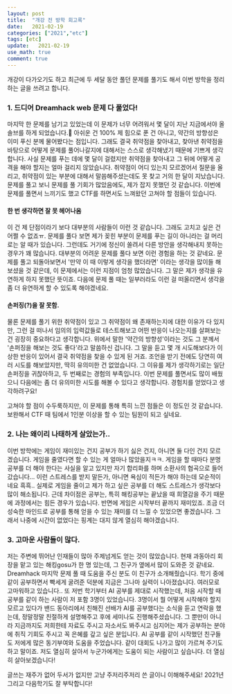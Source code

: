 ```yaml
---
layout: post
title:  "개강 전 방학 회고록"
date:   2021-02-19
categories: ["2021","etc"]
tags: [etc]
update:   2021-02-19
use_math: true
comment: true
---
```










개강이 다가오기도 하고 최근에 두 세달 동안 풀던 문제를 풀기도 해서 이번 방학을 정리하는 글을 쓰려고 합니다.



### 1. 드디어 Dreamhack web 문제 다 풀었다!

마지막 한 문제를 남기고 있었는데 이 문제가 너무 어려워서 몇 달이 지난 지금에서야 올 솔브를 하게 되었습니다.🤣 아쉬운 건 100% 제 힘으로 푼 건 아니고, 약간의 방향성은 이미 푸신 분께 물어봤다는 점입니다. 그래도 결국 취약점을 찾아내고, 찾아낸 취약점을 바탕으로 어떻게 문제를 풀어나갈지에 대해서는  스스로 생각해냈기 때문에 기쁘게 생각합니다. 사실 문제를 푸는 데에 몇 달이 걸렸지만 취약점을 찾아내고 그 뒤에 어떻게 공격을 해야 할지는 얼마 걸리지 않았습니다. 취약점이 어디 있는지 모르겠어서 질문을 올리고, 취약점이 있는 부분에 대해서 말씀해주셨는데도 못 찾고 거의 한 달이 지났습니다. 문제를 풀고 보니 문제를 풀 기회가 많았음에도, 제가 잡지 못했던 것 같습니다. 이번에 문제를 풀면서 느끼기도 했고 CTF를 하면서도 느껴왔던 고쳐야 할 점들이 있습니다.

####  한 번 생각하면 잘 못 헤어나옴

이 건 제 단점이라기 보다 대부분의 사람들이 이런 것 같습니다. 그래도 고치고 싶은 건 어쩔 수 없죠ㅠ. 문제를 풀다 보면 제가 꽂힌 부분이 문제를 푸는 길이 아니라는 걸 머리로는 알 때가 있습니다. 그런데도 거기에 정신이 쏠려서 다른 방안을 생각해내지 못하는 경우가 꽤 많습니다. 대부분의 어려운 문제를 풀다 보면 이런 경험을 하는 것 같네요. 문제를 풀고 되돌아보면서 '만약 이 때 이렇게 생각을 했더라면' 이라는 생각을 많이들 해보셨을 것 같은데, 이 문제에서는 이런 지점이 엄청 많았습니다. 그 말은 제가 생각을 유연하게 하지 못했단 뜻이죠. 다음에 문제 풀 때는 일부러라도 이런 걸 떠올리면서 생각을 좀 더 유연하게 할 수 있도록 해야겠네요.

#### 손퍼징(?)을 잘 못함.

물론 문제를 풀기 위한 취약점이 있고 그 취약점이 왜 존재하는지에 대한 이유가 다 있지만, 그런 걸 떠나서 임의의 입력값들로 테스트해보고 어떤 반응이 나오는지를 살펴보는 건 굉장히 중요하다고 생각합니다. 위에서 말한 '약간의 방향성'이라는 것도 그 분께서 '손퍼징을 해보는 것도 좋다'라고 말씀하신 겁니다. 그 말을 듣고 몇 개 시도해보다가 이상한 반응이 있어서 결국 취약점을 찾을 수 있게 된 거죠. 조언을 받기 전에도 당연히 여러 시도를 해보았지만, 딱히 유의미한 건 없었습니다. 그 이유를 제가 생각하기로는 일단 손퍼징을 귀찮아하고, 두 번째로는 경험의 부족입니다. 이번 문제를 풀면서도 많이 배웠으니 다음에는 좀 더 유의미한 시도를 해볼 수 있다고 생각합니다. 경험치를 얻었다고 생각하려구요! 

고쳐야 할 점이 수두룩하지만, 이 문제를 통해 특히 느낀 점들은 이 정도인 것 같습니다. 보완해서 CTF 때 팀에서 1인분 이상을 할 수 있는 팀원이 되고 싶네요.

### 2. 나는 왜이리 나태하게 살았는가..

이번 방학에는 게임이 재미있는 건지 공부가 하기 싫은 건지, 아니면 둘 다인 건지 모르겠습니다. 게임을 줄였다면 할 수 있는 게 얼마나 많았을지ㅋㅋ. 게임을 할 때마다 분명 공부를 더 해야 한다는 사실을 알고 있지만 자기 합리화를 하며 소환사의 협곡으로 들어갔습니다... 이런 스트레스를 받지 말든가, 아니면 욕심이 적든가 해야 하는데 모순적이네요 흑흑.. 실제로 게임을 줄이고 제가 하고 싶은 공부를 더 해도 스트레스가 생각보다 많이 해소됩니다. 근데 차이점은 공부는, 특히 해킹공부는 끝났을 때 희열감을 주기 때문에 과정에서는 힘든 경우가 있습니다. 반면에 게임은 시작부터 끝까지 재미있죠. 조금 더 성숙한 마인드로 공부를 통해 얻을 수 있는 재미를 더 느낄 수 있었으면 좋겠습니다. 그래서 나중에 시간이 없었다는 핑계는 대지 않게 열심히 해야겠습니다.

### 3. 고마운 사람들이 많다.

저는 주변에 뛰어난 인재들이 많아 주제넘게도 얻는 것이 많았습니다. 현재 과동아리 회장을 맡고 있는 해킹gosu가 한 명 있는데, 그 친구가 옆에서 많이 도와준 것 같네요. Dreamhack 마지막 문제 풀 때 도움을 주신 분도 이 친구가 소개해줬습니다. 학기 중에 같이 공부하면서 빡세게 굴려준 덕분에 지금은 그나마 실력이 나아졌습니다. 여러모로 고마워하고 있습니다.. 또 저번 학기부터 AI 공부를 제대로 시작했는데,  처음 시작할 때 공부를 같이 하는 사람이 저 포함 3명이 있었습니다. 3명이서 뭘 어떻게 시작해야 할지 모르고 있다가 밴드 동아리에서 친해진 선배가 AI를 공부했다는 소식을 듣고 연락을 했는데, 정말정말 친절하게 설명해주고 후에 세미나도 진행해주셨습니다. 그 뿐만이 아니라 지금까지도 저희한테 자료도 주시고 자소서도 봐주시고 심지어는 제가 공부하는 분야에 취직 기회도 주시고 꼭 은혜를 갚고 싶은 분입니다. AI 공부를 같이 시작했던 친구들도 저에게 많은 동기부여와 도움을 주었습니다. 같이 대회도 나가고 많이 가르쳐 주기도 하고 말이죠. 저도 열심히 살아서 누군가에게는 도움이 되는 사람이고 싶습니다. 더 열심히 살아보겠습니다!

글쓰는 재주가 없어 두서가 없지만 고냥 주저리주저리 쓴 글이니 이해해주세요! 2021년 그리고 다음학기도 잘 부탁합니다!

